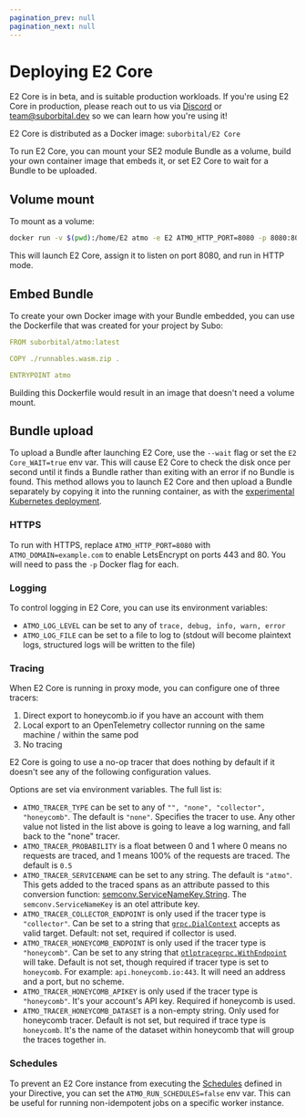```yaml
---
pagination_prev: null
pagination_next: null
---
```


# Deploying E2 Core

E2 Core is in beta, and is suitable production workloads. If you're using E2 Core in production, please reach out to us via [Discord](chat.suborbital.dev) or [team@suborbital.dev](mailto:team@suborbital.dev) so we can learn how you're using it!

E2 Core is distributed as a Docker image: `suborbital/E2 Core`

To run E2 Core, you can mount your SE2 module Bundle as a volume, build your own container image that embeds it, or set E2 Core to wait for a Bundle to be uploaded.

## Volume mount

To mount as a volume:

```bash
docker run -v $(pwd):/home/E2 atmo -e E2 ATMO_HTTP_PORT=8080 -p 8080:8080 suborbital/atmo:latest atmo
```

This will launch E2 Core, assign it to listen on port 8080, and run in HTTP mode.

## Embed Bundle

To create your own Docker image with your Bundle embedded, you can use the Dockerfile that was created for your project by Subo:

```yaml
FROM suborbital/atmo:latest

COPY ./runnables.wasm.zip .

ENTRYPOINT atmo
```

Building this Dockerfile would result in an image that doesn't need a volume mount.

## Bundle upload

To upload a Bundle after launching E2 Core, use the `--wait` flag or set the `E2 Core_WAIT=true` env var. This will cause E2 Core to check the disk once per second until it finds a Bundle rather than exiting with an error if no Bundle is found. This method allows you to launch E2 Core and then upload a Bundle separately by copying it into the running container, as with the [experimental Kubernetes deployment](https://github.com/suborbital/atmo-k8s-helm).

### HTTPS

To run with HTTPS, replace `ATMO_HTTP_PORT=8080` with `ATMO_DOMAIN=example.com` to enable LetsEncrypt on ports 443 and 80. You will need to pass the `-p` Docker flag for each.

### Logging

To control logging in E2 Core, you can use its environment variables:

- `ATMO_LOG_LEVEL` can be set to any of `trace, debug, info, warn, error`
- `ATMO_LOG_FILE` can be set to a file to log to \(stdout will become plaintext logs, structured logs will be written to the file\)

### Tracing

When E2 Core is running in proxy mode, you can configure one of three tracers:

1. Direct export to honeycomb.io if you have an account with them
2. Local export to an OpenTelemetry collector running on the same machine / within the same pod
3. No tracing

E2 Core is going to use a no-op tracer that does nothing by default if it doesn't see any of the following configuration values.

Options are set via environment variables. The full list is:

- `ATMO_TRACER_TYPE` can be set to any of `"", "none", "collector", "honeycomb"`. The default is `"none"`. Specifies the tracer to use. Any other value not listed in the list above is going to leave a log warning, and fall back to the "none" tracer.
- `ATMO_TRACER_PROBABILITY` is a float between 0 and 1 where 0 means no requests are traced, and 1 means 100% of the requests are traced. The default is `0.5`
- `ATMO_TRACER_SERVICENAME` can be set to any string. The default is `"atmo"`. This gets added to the traced spans as an attribute passed to this conversion function: [semconv.ServiceNameKey.String](https://pkg.go.dev/go.opentelemetry.io/otel/attribute#Key.String). The `semconv.ServiceNameKey` is an otel attribute key.
- `ATMO_TRACER_COLLECTOR_ENDPOINT` is only used if the tracer type is `"collector"`. Can be set to a string that [`grpc.DialContext`](https://pkg.go.dev/google.golang.org/grpc#DialContext) accepts as valid target. Default: not set, required if collector is used.
- `ATMO_TRACER_HONEYCOMB_ENDPOINT` is only used if the tracer type is `"honeycomb"`. Can be set to any string that [`otlptracegrpc.WithEndpoint`](https://pkg.go.dev/go.opentelemetry.io/otel/exporters/otlp/otlptrace/otlptracegrpc#WithEndpoint) will take. Default is not set, though required if tracer type is set to `honeycomb`. For example: `api.honeycomb.io:443`. It will need an address and a port, but no scheme.
- `ATMO_TRACER_HONEYCOMB_APIKEY` is only used if the tracer type is `"honeycomb"`. It's your account's API key. Required if honeycomb is used.
- `ATMO_TRACER_HONEYCOMB_DATASET` is a non-empty string. Only used for honeycomb tracer. Default is not set, but required if trace type is `honeycomb`. It's the name of the dataset within honeycomb that will group the traces together in.

### Schedules

To prevent an E2 Core instance from executing the [Schedules](schedules.md) defined in your Directive, you can set the `ATMO_RUN_SCHEDULES=false` env var. This can be useful for running non-idempotent jobs on a specific worker instance.
